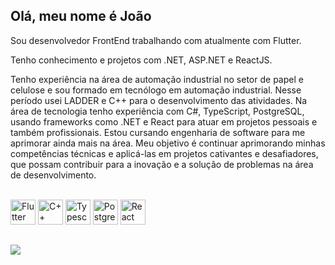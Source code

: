 ## Olá, meu nome é João
Sou desenvolvedor FrontEnd trabalhando com atualmente com Flutter.

Tenho conhecimento e projetos com .NET, ASP.NET e ReactJS.

Tenho experiência na área de automação industrial no setor de papel e celulose e sou formado em tecnólogo em automação industrial. Nesse período usei LADDER e C++ para o desenvolvimento das atividades.
Na área de tecnologia tenho experiência com C#, TypeScript, PostgreSQL, usando frameworks como .NET e React para atuar em projetos pessoais e também profissionais. Estou cursando engenharia de software para me aprimorar ainda mais na área.
Meu objetivo é continuar aprimorando minhas competências técnicas e aplicá-las em projetos cativantes e desafiadores, que possam contribuir para a inovação e a solução de problemas na área de desenvolvimento.

<div align="center">
  <a href="[https://github.com/jvolive]">
</div>
 


<div style="display: inline_block"><br>
  <a href="https://flutter.dev" title="Flutter"><img src="https://cdn.jsdelivr.net/gh/devicons/devicon@latest/icons/flutter/flutter-original.svg" alt="Flutter" width="40px" height="40px"></a>
  <a href="https://dotnet.microsoft.com/pt-br/languages/csharp" title="C#"><img src="https://cdn.jsdelivr.net/gh/devicons/devicon/icons/csharp/csharp-original.svg" alt="C++" width="40px" height="40px"></a>
  <!-- <a href="https://developer.mozilla.org/en-US/docs/Web/JavaScript" title="JavaScript"><img src="https://github.com/get-icon/geticon/raw/master/icons/javascript.svg" alt="JavaScript" width="40px" height="40px"></a> -->
<a href="https://www.typescriptlang.org/" title="Typescript"> <img src="https://github.com/get-icon/geticon/raw/master/icons/typescript-icon.svg" alt="Typescript" width="40px" height="40px"></a>
 <!-- <a href="https://angular.io/" title="Angular"><img src="https://github.com/get-icon/geticon/raw/master/icons/angular-icon.svg" alt="Angular" width="40px" height="40px"></a>  -->
 <a href="https://www.postgresql.org/" title="PostgreSQL"><img src="https://github.com/get-icon/geticon/raw/master/icons/postgresql.svg" alt="PostgreSQL" width="40px" height="40px"></a>
  <a href="https://reactjs.org/" title="React"><img src="https://github.com/get-icon/geticon/raw/master/icons/react.svg" alt="React" width="40px" height="40px"></a>
</div>

##
<a href="https://github.com/jvolive/github-readme-stats"><img align="center" src="https://github-readme-stats.vercel.app/api/top-langs/?username=jvolive&layout=compact&theme=tokyonight&hide_border=true" /></a>

##

